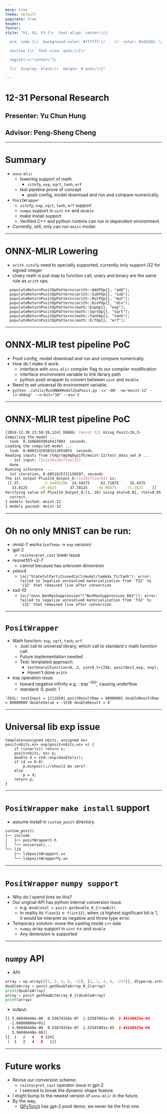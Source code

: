 ```yaml
---
marp: true
theme: default
paginate: true
header: 
footer: 
style: "h1, h2, h3 {\r  text-align: center;\r}

  pre, code {\r  background-color: #ffffff;\r    \r  color: #2d2d2d; \r  \r  font-size: auto;\r }\r

  section {\r  font-size: auto;\r}\r

  img[alt~=\"center\"]\ 

  {\r  display: block;\r  margin: 0 auto;\r}"

---
```


# 12-31 Personal Research
## Presenter: Yu Chun Hung
## Advisor: Peng-Sheng Cheng

---

# Summary

- `onnx-mlir`
	- lowering support of math
		- `sitofp`, `exp`, `sqrt`, `tanh`, `erf`
	- test pipeline prove of concept
		- posit config, model download and run and compare numerically.
- `PositWrapper`
	- `sitofp`, `exp`, `sqrt`, `tanh`, `erf` support
	- `numpy` support in `uint` $\leftrightarrow$ and `double`
	- make install support
	- Verified C++ and python runtime can run in dependent environment.
- Currently, still, only can run `mnist` model.

---
# ONNX-MLIR Lowering

- `arith.sitofp` need to specially supported, currently only support i32 for signed integer
- Unary math is just map to function call, unary and binary are the same rule as `arith` ops.

```
  populateReturnPositOpPatterns(arith::AddFOp{}, "add");
  populateReturnPositOpPatterns(arith::SubFOp{}, "sub");
  populateReturnPositOpPatterns(arith::MulFOp{}, "mul");
  populateReturnPositOpPatterns(arith::DivFOp{}, "div");
  populateReturnPositOpPatterns(math::ExpOp{}, "exp");
  populateReturnPositOpPatterns(math::SqrtOp{}, "sqrt");
  populateReturnPositOpPatterns(math::TanhOp{}, "tanh");
  populateReturnPositOpPatterns(math::ErfOp{}, "erf");
```
---
# ONNX-MLIR test pipeline PoC

- Posit config, model download and run and compare numerically.
- How do I make it work: 
	- interface with `onnx-mlir` compiler flag to our compiler modification
	- interface environment variable to link library path
	- python posit wrapper to convert between `uint` and `double`
- Need to set universal lib environment variable.
- `python ./utils/RunONNXModelZooPosit.py -c='-O0' -m='mnist-12' -l='debug' --n-bit="16" --es='2`

---
# ONNX-MLIR test pipeline PoC

```bash
[2024-12-30 23:50:26,124] DEBUG: [mnist-12] Using Posit<16,2>
Compiling the model ...
  took  0.16668939916417003  seconds.
Loading the compiled model ...
  took  0.00015329383313655853  seconds.
Reading inputs from /tmp/tmp9q0yp1fh/mnist-12/test_data_set_0 ...
  - 1st input: [1x1x28x28xfloat32]
  done.
Running inference ...
  1st iteration, 0.6051625721156597, seconds
The 1st output Plus214_Output_0:[1x10xfloat64] is:
 [[-37.          -5.54492188  24.59375     62.71875     35.4375
   33.8125     -29.0625      37.78125    -44.96875    -71.5625    ]]
Verifying value of Plus214_Output_0:[1, 10] using atol=0.01, rtol=0.05 ...
  correct.
1 models tested: mnist-12
1 models passed: mnist-12
```

---

# Oh no only MNIST can be run:

- mnist-7 works (`softmax` -> `exp` version)
- gpt-2 
	- `reinterpret_cast` lower issue
- resnet101-v2-7 
	- cannot because has unknown dimension
- yolov4
	- `loc("StatefulPartitionedCall/model/lambda_71/Tanh"): error: failed to legalize unresolved materialization from 'f32' to 'i32' that remained live after conversion`
- ssd-10
	- `loc("onnx.NonMaxSuppression"("NonMaxSuppression_683")): error: failed to legalize unresolved materialization from 'f32' to 'i32' that remained live after conversion`

---

# `PositWrapper`

- Math function: `exp`, `sqrt`, `tanh`, `erf`
	- Just call to universal library, which call to standard c math function call.
	- Future implementation needed
	- Test: templated approach:
		- `testUnaryCFunction<8, 2, uint8_t>(256, posit8es2_exp, exp);`
		- Haven't done `arith`
- exp operation issue
	- toward negative infinity e.g. : $\exp^{-100}$, causing underflow
	- standard: 0, posit: 1
	
```
`FAIL: testInput = 11110101 positResultRaw = 00000001 doubleResultRaw = 00000000 doubleValue = -1536 doubleResult = 0`
```

---
# Universal lib exp issue

```
template<unsigned nbits, unsigned es>
posit<nbits,es> exp(posit<nbits,es> x) {
	if (isnar(x)) return x;
	posit<nbits, es> p;
	double d = std::exp(double(x));
	if (d == 0.0)
		p.minpos();//should be zero?
	else
		p = d;
	return p;
}
```

---
# `PositWrapper` `make install` support

- assume install in `custom_posit` directory.
```bash
custom_posit/
├── include
│   ├── positWrapperC.h
│   └── universal/...
└── lib
    ├── libpositWrapperC.so
    └── libpositWrapperPy.so
```
---

# `PositWrapper` `numpy support`

- Why do I spend time on this?
- Our original API has python internal conversion issue.
	- e.g. `doubleVal = posit.getDouble_8_2(rawBit)`
	- In reality its `float32` $\leftarrow$ `f(int32)`, when `i8` highest significant bit is 1, it would be interpret as negative and throw type error.
- Temporary solution: move the casting inside `c++` side
	- `numpy` array support in `uint` $\leftrightarrow$ and `double`
	- Any dimension is supported
---
# `numpy` API

- API:
```python
array = np.array([[1, 2, 4, 8, -32], [1, 2, 4, 8, -255]], dtype=np.int8)
doubleArray = posit.getDoubleArray_8_2(array)
print(doubleArray)
array = posit.getRawBitArray_8_2(doubleArray)
print(array)
```
- output:
```bash
[[ 5.96046448e-08  9.53674316e-07  1.52587891e-05  2.44140625e-04
  -1.60000000e+01]
 [ 5.96046448e-08  9.53674316e-07  1.52587891e-05  2.44140625e-04
   5.96046448e-08]]
[[  1   2   4   8 224]
 [  1   2   4   8   1]]
```

---
# Future works

- Revise our conversion scheme.
	- `reinterpret_cast` operator issue in gpt-2
	- I seemed to break the dynamic shape feature.
- I might bump to the newest version of `onnx-mlir` in the future.
- By the way,
	- [QPyTorch](https://github.com/minhhn2910/QPyTorch) has gpt-2 posit demo, we never be the first one.
